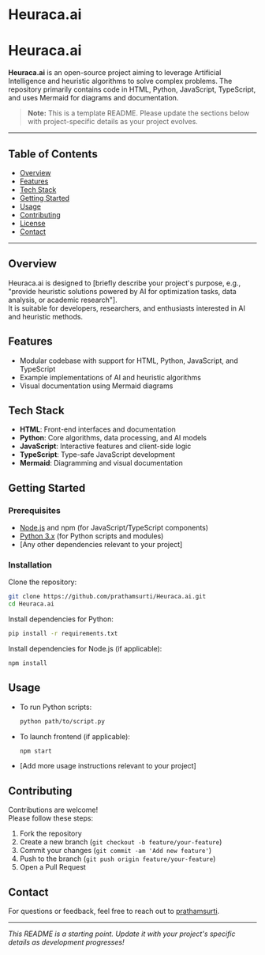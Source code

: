 # Heuraca.ai

# Heuraca.ai

**Heuraca.ai** is an open-source project aiming to leverage Artificial Intelligence and heuristic algorithms to solve complex problems. The repository primarily contains code in HTML, Python, JavaScript, TypeScript, and uses Mermaid for diagrams and documentation.

> **Note:** This is a template README. Please update the sections below with project-specific details as your project evolves.

---

## Table of Contents

- [Overview](#overview)
- [Features](#features)
- [Tech Stack](#tech-stack)
- [Getting Started](#getting-started)
- [Usage](#usage)
- [Contributing](#contributing)
- [License](#license)
- [Contact](#contact)

---

## Overview

Heuraca.ai is designed to [briefly describe your project's purpose, e.g., "provide heuristic solutions powered by AI for optimization tasks, data analysis, or academic research"].  
It is suitable for developers, researchers, and enthusiasts interested in AI and heuristic methods.

## Features

- Modular codebase with support for HTML, Python, JavaScript, and TypeScript
- Example implementations of AI and heuristic algorithms
- Visual documentation using Mermaid diagrams

## Tech Stack

- **HTML**: Front-end interfaces and documentation
- **Python**: Core algorithms, data processing, and AI models
- **JavaScript**: Interactive features and client-side logic
- **TypeScript**: Type-safe JavaScript development
- **Mermaid**: Diagramming and visual documentation

## Getting Started

### Prerequisites

- [Node.js](https://nodejs.org/) and npm (for JavaScript/TypeScript components)
- [Python 3.x](https://python.org/) (for Python scripts and modules)
- [Any other dependencies relevant to your project]

### Installation

Clone the repository:
```bash
git clone https://github.com/prathamsurti/Heuraca.ai.git
cd Heuraca.ai
```

Install dependencies for Python:
```bash
pip install -r requirements.txt
```

Install dependencies for Node.js (if applicable):
```bash
npm install
```

## Usage

- To run Python scripts:
  ```bash
  python path/to/script.py
  ```
- To launch frontend (if applicable):
  ```bash
  npm start
  ```
- [Add more usage instructions relevant to your project]

## Contributing

Contributions are welcome!  
Please follow these steps:

1. Fork the repository
2. Create a new branch (`git checkout -b feature/your-feature`)
3. Commit your changes (`git commit -am 'Add new feature'`)
4. Push to the branch (`git push origin feature/your-feature`)
5. Open a Pull Request


## Contact

For questions or feedback, feel free to reach out to [prathamsurti](https://github.com/prathamsurti).

---

_This README is a starting point. Update it with your project's specific details as development progresses!_
